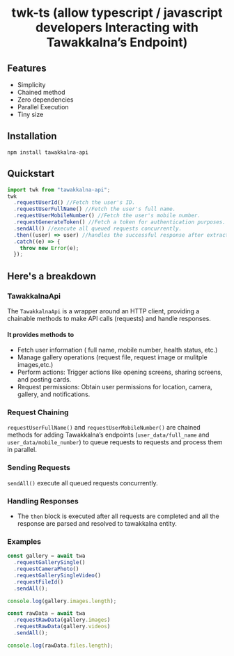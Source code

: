 
<h1 align="center">twk-ts (allow typescript / javascript developers Interacting with Tawakkalna’s Endpoint)</h1>

## Features

- Simplicity
- Chained method
- Zero dependencies
- Parallel Execution
- Tiny size

## Installation

```
npm install tawakkalna-api
```

## Quickstart

```js
import twk from "tawakkalna-api";
twk
  .requestUserId() //Fetch the user's ID.
  .requestUserFullName() //Fetch the user's full name.
  .requestUserMobileNumber() //Fetch the user's mobile number.
  .requestGenerateToken() //Fetch a token for authentication purposes.
  .sendAll() //execute all queued requests concurrently.
  .then((user) => user) //handles the successful response after extracted the user information from the returned data.
  .catch((e) => {
    throw new Error(e);
  });
```

## Here's a breakdown

### TawakkalnaApi

The `TawakkalnaApi` is a wrapper around an HTTP client, providing a chainable methods to make API calls (requests) and handle responses.

#### It provides methods to

- Fetch user information ( full name, mobile number, health status, etc.)
- Manage gallery operations (request file, request image or mulitple images,etc.)
- Perform actions: Trigger actions like opening screens, sharing screens, and posting cards.
- Request permissions: Obtain user permissions for location, camera, gallery, and notifications.

### Request Chaining

`requestUserFullName()` and `requestUserMobileNumber()` are chained methods for adding Tawakkalna’s endpoints (`user_data/full_name` and `user_data/mobile_number`) to queue requests to requests and process them in parallel.

### Sending Requests

`sendAll()` execute all queued requests concurrently.

### Handling Responses

- The `then` block is executed after all requests are completed and all the response are parsed and resolved to tawakkalna entity.

### Examples

```js
const gallery = await twa
  .requestGallerySingle()
  .requestCameraPhoto()
  .requestGallerySingleVideo()
  .requestFileId()
  .sendAll();

console.log(gallery.images.length);
```

```js
const rawData = await twa
  .requestRawData(gallery.images)
  .requestRawData(gallery.videos)
  .sendAll();

console.log(rawData.files.length);
```
